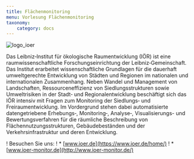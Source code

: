 ```yaml
---
title: Flächenmonitoring
menu: Vorlesung Flächenmonitoring
taxonomy:
    category: docs
---
```

![logo_ioer](https://www.ioer.de/fileadmin/internet/responsive/header-logo.png)

Das Leibniz‐Institut für ökologische Raumentwicklung (IÖR) ist eine raumwissenschaftliche Forschungseinrichtung der Leibniz‐Gemeinschaft. Das Institut erarbeitet wissenschaftliche Grundlagen für die dauerhaft umweltgerechte Entwicklung von Städten und Regionen im nationalen und internationalen Zusammenhang. Neben Wandel und Management von Landschaften, Ressourceneffizienz von Siedlungsstrukturen sowie Umweltrisiken in der Stadt‐ und Regionalentwicklung beschäftigt sich das IÖR intensiv mit Fragen zum Monitoring der Siedlungs‐ und Freiraumentwicklung. Im Vordergrund stehen dabei automatisierte datengetriebene Erhebungs‐, Monitoring‐, Analyse‐, Visualisierungs- und Bewertungsverfahren für die räumliche Beschreibung von Flächennutzungsstrukturen, Gebäudebeständen und der Verkehrsinfrastruktur und deren Entwicklung. </p>

! Besuchen Sie uns:
! * [www.ioer.de](https://www.ioer.de/home/)
! * [www.ioer-monitor.de](http://www.ioer-monitor.de/)
